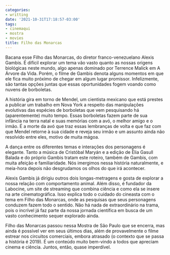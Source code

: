 ```yaml
---
categories:
- writting
date: '2021-10-31T17:18:57-03:00'
tags:
- cinemaqui
- mostra
- movies
title: Filho das Monarcas
---
```


Bacana esse Filho das Monarcas, do diretor franco-venezuelano Alexis Gambis. É difícil explorar um tema vão vasto quanto as nossas origens biológicas neste mundo, algo apenas dominado por Terrence Malick em A Árvore da Vida. Porém, o filme de Gambis denota alguns momentos em que ele fica muito próximo de chegar em algum lugar promissor. Infelizmente, são tantas opções juntas que essas oportunidades fogem voando como nuvens de borboletas.

A história gira em torno de Mendel, um cientista mexicano que está prestes a publicar um trabalho em Nova York a respeito das manipulações evolutivas das espécies de borboletas que vem pesquisando há (aparentemente) muito tempo. Essas borboletas fazem parte de sua infância na terra natal e suas memórias com a avó, o melhor amigo e o irmão. É a morte da avó que traz essas lembranças de volta e que faz com que Mendel retorne à sua cidade e reveja seu irmão e um assunto ainda não resolvido entre eles, motivo de muita mágoa.

A dança entre os diferentes temas e interações dos personagens é elegante. Tanto a música de Cristóbal Maryán e a edição de Èlia Gasull Balada e do próprio Gambis tratam este roteiro, também de Gambis, com muita afeição e familiaridade. Nós imergimos nessa história naturalmente, e meia-hora depois não desgrudamos os olhos do que irá acontecer.

Alexis Gambis já dirigiu outros dois longas-metragens e gosta de explorar a nossa relação com comportamento animal. Além disso, é fundador da Labocine, um site de streaming que combina ciência e como ela se insere na arte cinematográfica. Isso explica todo o cuidado do cineasta com o tema em Filho das Monarcas, onde as pesquisas que seus personagens conduzem fazem todo o sentido. Não há nada de extraordinário na trama, pois o incrível já faz parte da nossa jornada científica em busca de um vasto conhecimento sequer explorado ainda.

Filho das Monarcas passou nessa Mostra de São Paulo que se encerra, mas ainda é possível ver em seus últimos dias, além de provavelmente o filme estrear nos circuitos comerciais, embora atrasado (o contexto que se passa a história é 2019). É um conteúdo muito bem-vindo a todos que apreciam cinema e ciência. Juntos, então, quase imperdível.